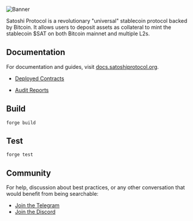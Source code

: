 ![Banner](https://i.imgur.com/QhKQ20H.png)

Satoshi Protocol is a revolutionary "universal" stablecoin protocol backed by Bitcoin. It allows users to deposit assets as collateral to mint the stablecoin $SAT on both Bitcoin mainnet and multiple L2s.

## Documentation

For documentation and guides, visit [docs.satoshiprotocol.org](https://docs.satoshiprotocol.org/).

- [Deployed Contracts](https://docs.satoshiprotocol.org/outro/deployed-contracts)

- [Audit Reports](https://docs.satoshiprotocol.org/outro/audit-reports)

## Build
```
forge build
```

## Test
```
forge test
```

## Community

For help, discussion about best practices, or any other conversation that would benefit from being searchable:
- [Join the Telegram](https://t.me/satoshi_sat)
- [Join the Discord](https://discord.gg/CakRgSnPVS)
